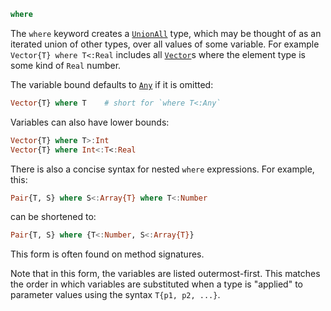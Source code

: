 ```julia
where
```

The `where` keyword creates a [`UnionAll`](@ref) type, which may be thought of as an iterated union of other types, over all values of some variable. For example `Vector{T} where T<:Real` includes all [`Vector`](@ref)s where the element type is some kind of `Real` number.

The variable bound defaults to [`Any`](@ref) if it is omitted:

```julia
Vector{T} where T    # short for `where T<:Any`
```

Variables can also have lower bounds:

```julia
Vector{T} where T>:Int
Vector{T} where Int<:T<:Real
```

There is also a concise syntax for nested `where` expressions. For example, this:

```julia
Pair{T, S} where S<:Array{T} where T<:Number
```

can be shortened to:

```julia
Pair{T, S} where {T<:Number, S<:Array{T}}
```

This form is often found on method signatures.

Note that in this form, the variables are listed outermost-first. This matches the order in which variables are substituted when a type is "applied" to parameter values using the syntax `T{p1, p2, ...}`.
